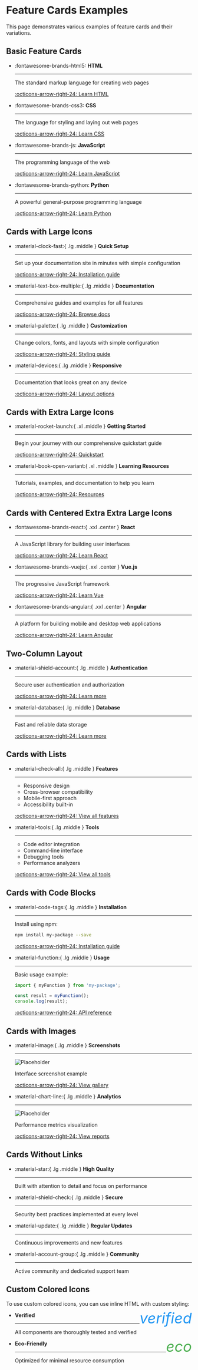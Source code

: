 # Feature Cards Examples

This page demonstrates various examples of feature cards and their variations.

## Basic Feature Cards

<div class="grid cards" markdown>

- :fontawesome-brands-html5: __HTML__ 
  
  ---
  
  The standard markup language for creating web pages
  
  [:octicons-arrow-right-24: Learn HTML](#)

- :fontawesome-brands-css3: __CSS__ 
  
  ---
  
  The language for styling and laying out web pages
  
  [:octicons-arrow-right-24: Learn CSS](#)

- :fontawesome-brands-js: __JavaScript__ 
  
  ---
  
  The programming language of the web
  
  [:octicons-arrow-right-24: Learn JavaScript](#)

- :fontawesome-brands-python: __Python__ 
  
  ---
  
  A powerful general-purpose programming language
  
  [:octicons-arrow-right-24: Learn Python](#)

</div>

## Cards with Large Icons

<div class="grid cards" markdown>

- :material-clock-fast:{ .lg .middle } __Quick Setup__

  ---

  Set up your documentation site in minutes with simple configuration
  
  [:octicons-arrow-right-24: Installation guide](#)

- :material-text-box-multiple:{ .lg .middle } __Documentation__

  ---

  Comprehensive guides and examples for all features
  
  [:octicons-arrow-right-24: Browse docs](#)

- :material-palette:{ .lg .middle } __Customization__

  ---

  Change colors, fonts, and layouts with simple configuration
  
  [:octicons-arrow-right-24: Styling guide](#)

- :material-devices:{ .lg .middle } __Responsive__

  ---

  Documentation that looks great on any device
  
  [:octicons-arrow-right-24: Layout options](#)

</div>

## Cards with Extra Large Icons

<div class="grid cards" markdown>

- :material-rocket-launch:{ .xl .middle } __Getting Started__

  ---

  Begin your journey with our comprehensive quickstart guide
  
  [:octicons-arrow-right-24: Quickstart](#)

- :material-book-open-variant:{ .xl .middle } __Learning Resources__

  ---

  Tutorials, examples, and documentation to help you learn
  
  [:octicons-arrow-right-24: Resources](#)

</div>

## Cards with Centered Extra Extra Large Icons

<div class="grid cards" markdown>

- :fontawesome-brands-react:{ .xxl .center } __React__

  ---
  
  A JavaScript library for building user interfaces
  
  [:octicons-arrow-right-24: Learn React](#)

- :fontawesome-brands-vuejs:{ .xxl .center } __Vue.js__

  ---
  
  The progressive JavaScript framework
  
  [:octicons-arrow-right-24: Learn Vue](#)

- :fontawesome-brands-angular:{ .xxl .center } __Angular__

  ---
  
  A platform for building mobile and desktop web applications
  
  [:octicons-arrow-right-24: Learn Angular](#)

</div>

## Two-Column Layout

<div class="grid cards" markdown>

- :material-shield-account:{ .lg .middle } __Authentication__

  ---

  Secure user authentication and authorization
  
  [:octicons-arrow-right-24: Learn more](#)

- :material-database:{ .lg .middle } __Database__

  ---

  Fast and reliable data storage
  
  [:octicons-arrow-right-24: Learn more](#)

</div>

## Cards with Lists

<div class="grid cards" markdown>

- :material-check-all:{ .lg .middle } __Features__

  ---

  - Responsive design
  - Cross-browser compatibility
  - Mobile-first approach
  - Accessibility built-in
  
  [:octicons-arrow-right-24: View all features](#)

- :material-tools:{ .lg .middle } __Tools__

  ---

  - Code editor integration
  - Command-line interface
  - Debugging tools
  - Performance analyzers
  
  [:octicons-arrow-right-24: View all tools](#)

</div>

## Cards with Code Blocks

<div class="grid cards" markdown>

- :material-code-tags:{ .lg .middle } __Installation__

  ---

  Install using npm:
  
  ```bash
  npm install my-package --save
  ```
  
  [:octicons-arrow-right-24: Installation guide](#)

- :material-function:{ .lg .middle } __Usage__

  ---

  Basic usage example:
  
  ```javascript
  import { myFunction } from 'my-package';
  
  const result = myFunction();
  console.log(result);
  ```
  
  [:octicons-arrow-right-24: API reference](#)

</div>

## Cards with Images

<div class="grid cards" markdown>

- :material-image:{ .lg .middle } __Screenshots__

  ---

  ![Placeholder](https://via.placeholder.com/400x200)
  
  Interface screenshot example
  
  [:octicons-arrow-right-24: View gallery](#)

- :material-chart-line:{ .lg .middle } __Analytics__

  ---

  ![Placeholder](https://via.placeholder.com/400x200)
  
  Performance metrics visualization
  
  [:octicons-arrow-right-24: View reports](#)

</div>

## Cards Without Links

<div class="grid cards" markdown>

- :material-star:{ .lg .middle } __High Quality__

  ---

  Built with attention to detail and focus on performance

- :material-shield-check:{ .lg .middle } __Secure__

  ---

  Security best practices implemented at every level

- :material-update:{ .lg .middle } __Regular Updates__

  ---

  Continuous improvements and new features

- :material-account-group:{ .lg .middle } __Community__

  ---

  Active community and dedicated support team

</div>

## Custom Colored Icons

To use custom colored icons, you can use inline HTML with custom styling:

<div class="grid cards" markdown>

- <span style="color: #2196F3; font-size: 2.5rem; float: right; margin-top: -0.5rem; margin-bottom: -0.5rem;"><i class="material-icons">verified</i></span> __Verified__

  ---

  All components are thoroughly tested and verified

- <span style="color: #4CAF50; font-size: 2.5rem; float: right; margin-top: -0.5rem; margin-bottom: -0.5rem;"><i class="material-icons">eco</i></span> __Eco-Friendly__

  ---

  Optimized for minimal resource consumption

</div> 